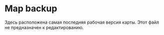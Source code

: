 # Map backup

Здесь расположена самая последняя рабочая версия карты.
Этот файл не предназначен к редактированию.
